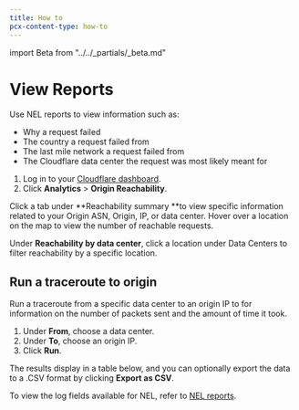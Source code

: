 ```yaml
---
title: How to
pcx-content-type: how-to
---
```


import Beta from "../../_partials/_beta.md"

# View Reports

Use NEL reports to view information such as:
- Why a request failed
- The country a request failed from
- The last mile network a request failed from
- The Cloudflare data center the request was most likely meant for

<Beta/>

1. Log in to your [Cloudflare dashboard](https://dash.cloudflare.com/).
1. Click **Analytics** > **Origin Reachability**.

Click a tab under **Reachability summary **to view specific information related to your Origin ASN, Origin, IP, or data center. Hover over a location on the map to view the number of reachable requests.

Under **Reachability by data center**, click a location under Data Centers to filter reachability by a specific location.

## Run a traceroute to origin

Run a traceroute from a specific data center to an origin IP to for information on the number of packets sent and the amount of time it took. 

1. Under **From**, choose a data center.
1. Under **To**, choose an origin IP.
1. Click **Run**.

The results display in a table below, and you can optionally export the data to a .CSV format by clicking **Export as CSV**.

To view the log fields available for NEL, refer to [NEL reports](https://developers.cloudflare.com/logs/reference/log-fields/zone/nel_reports).
